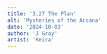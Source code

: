 ```yaml
---
title: '3.27 The Plan'
alt: 'Mysteries of the Arcana'
date: '2024-10-03'
author: 'J Gray'
artist: 'Keira'
---
```

